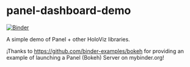 # panel-dashboard-demo

[![Binder](https://mybinder.org/badge_logo.svg)](https://mybinder.org/v2/gh/julioasotodv/panel-dashboard-demo/master?urlpath=/proxy/5006/dashboard)

A simple demo of Panel + other HoloViz libraries.


¡Thanks to https://github.com/binder-examples/bokeh for providing an example of launching a Panel (Bokeh) Server on mybinder.org!
